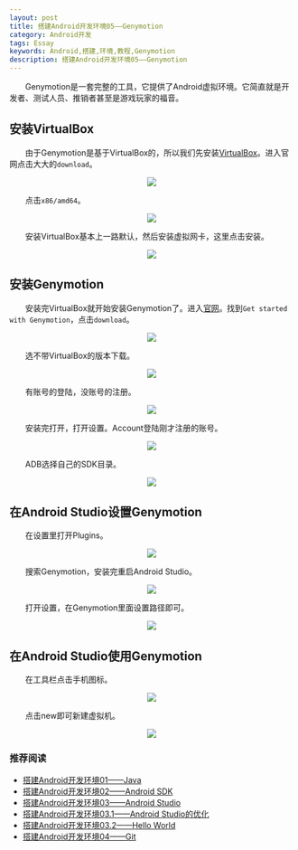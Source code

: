 ```yaml
---
layout: post  
title: 搭建Android开发环境05——Genymotion  
category: Android开发  
tags: Essay  
keywords: Android,搭建,环境,教程,Genymotion  
description: 搭建Android开发环境05——Genymotion  
---
```


　　Genymotion是一套完整的工具，它提供了Android虚拟环境。它简直就是开发者、测试人员、推销者甚至是游戏玩家的福音。  

##  安装VirtualBox  ##
　　由于Genymotion是基于VirtualBox的，所以我们先安装[VirtualBox](https://www.virtualbox.org/)。进入官网点击大大的`download`。  

<center>
    <p><img src="/../../../assets/images/Android/Develop/SetUp/Genymotion/0.png" align="center"></p>
</center>

　　点击`x86/amd64`。  

<center>
    <p><img src="/../../../assets/images/Android/Develop/SetUp/Genymotion/1.png" align="center"></p>
</center>

　　安装VirtualBox基本上一路默认，然后安装虚拟网卡，这里点击安装。  

<center>
    <p><img src="/../../../assets/images/Android/Develop/SetUp/Genymotion/2.png" align="center"></p>
</center>

##  安装Genymotion  ##

　　安装完VirtualBox就开始安装Genymotion了。进入[官网](https://www.genymotion.com/#!/)。找到`Get started with Genymotion`，点击`download`。  

<center>
    <p><img src="/../../../assets/images/Android/Develop/SetUp/Genymotion/3.png" align="center"></p>
</center>

　　选不带VirtualBox的版本下载。  

<center>
    <p><img src="/../../../assets/images/Android/Develop/SetUp/Genymotion/4.png" align="center"></p>
</center>

　　有账号的登陆，没账号的注册。  

<center>
    <p><img src="/../../../assets/images/Android/Develop/SetUp/Genymotion/5.png" align="center"></p>
</center>

　　安装完打开，打开设置。Account登陆刚才注册的账号。  

<center>
    <p><img src="/../../../assets/images/Android/Develop/SetUp/Genymotion/6.png" align="center"></p>
</center>

　　ADB选择自己的SDK目录。  

<center>
    <p><img src="/../../../assets/images/Android/Develop/SetUp/Genymotion/7.png" align="center"></p>
</center>

##  在Android Studio设置Genymotion  ##

　　在设置里打开Plugins。  

<center>
    <p><img src="/../../../assets/images/Android/Develop/SetUp/Genymotion/8.png" align="center"></p>
</center>

　　搜索Genymotion，安装完重启Android Studio。  

<center>
    <p><img src="/../../../assets/images/Android/Develop/SetUp/Genymotion/9.png" align="center"></p>
</center>

　　打开设置，在Genymotion里面设置路径即可。  

<center>
    <p><img src="/../../../assets/images/Android/Develop/SetUp/Genymotion/10.png" align="center"></p>
</center>

##  在Android Studio使用Genymotion  ##

　　在工具栏点击手机图标。  

<center>
    <p><img src="/../../../assets/images/Android/Develop/SetUp/Genymotion/11.png" align="center"></p>
</center>

　　点击new即可新建虚拟机。  

<center>
    <p><img src="/../../../assets/images/Android/Develop/SetUp/Genymotion/12.png" align="center"></p>
</center>

###  推荐阅读  ###

* [搭建Android开发环境01——Java](../../10/09/Android-Develop-SetUp-Java.html)  
* [搭建Android开发环境02——Android SDK](../../10/12/Android-Develop-SetUp-SDK.html)  
* [搭建Android开发环境03——Android Studio](../../10/21/Android-Develop-SetUp-Studio.html)  
* [搭建Android开发环境03.1——Android Studio的优化](../../10/24/Android-Develop-SetUp-StudioOptimize.html)  
* [搭建Android开发环境03.2——Hello World](../../10/27/Android-Develop-SetUp-HelloWorld.html)  
* [搭建Android开发环境04——Git](../../10/30/Android-Develop-SetUp-Git.html)  